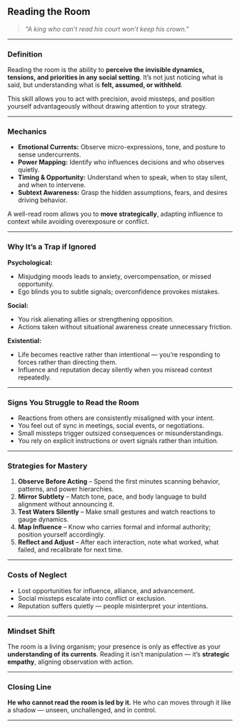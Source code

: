 ## **Reading the Room**

> *"A king who can’t read his court won’t keep his crown."*

---

### **Definition**

Reading the room is the ability to **perceive the invisible dynamics, tensions, and priorities in any social setting**.
It’s not just noticing what is said, but understanding what is **felt, assumed, or withheld**.

This skill allows you to act with precision, avoid missteps, and position yourself advantageously without drawing attention to your strategy.

---

### **Mechanics**

* **Emotional Currents:** Observe micro-expressions, tone, and posture to sense undercurrents.
* **Power Mapping:** Identify who influences decisions and who observes quietly.
* **Timing & Opportunity:** Understand when to speak, when to stay silent, and when to intervene.
* **Subtext Awareness:** Grasp the hidden assumptions, fears, and desires driving behavior.

A well-read room allows you to **move strategically**, adapting influence to context while avoiding overexposure or conflict.

---

### **Why It’s a Trap if Ignored**

**Psychological:**

* Misjudging moods leads to anxiety, overcompensation, or missed opportunity.
* Ego blinds you to subtle signals; overconfidence provokes mistakes.

**Social:**

* You risk alienating allies or strengthening opposition.
* Actions taken without situational awareness create unnecessary friction.

**Existential:**

* Life becomes reactive rather than intentional — you’re responding to forces rather than directing them.
* Influence and reputation decay silently when you misread context repeatedly.

---

### **Signs You Struggle to Read the Room**

* Reactions from others are consistently misaligned with your intent.
* You feel out of sync in meetings, social events, or negotiations.
* Small missteps trigger outsized consequences or misunderstandings.
* You rely on explicit instructions or overt signals rather than intuition.

---

### **Strategies for Mastery**

1. **Observe Before Acting** – Spend the first minutes scanning behavior, patterns, and power hierarchies.
2. **Mirror Subtlety** – Match tone, pace, and body language to build alignment without announcing it.
3. **Test Waters Silently** – Make small gestures and watch reactions to gauge dynamics.
4. **Map Influence** – Know who carries formal and informal authority; position yourself accordingly.
5. **Reflect and Adjust** – After each interaction, note what worked, what failed, and recalibrate for next time.

---

### **Costs of Neglect**

* Lost opportunities for influence, alliance, and advancement.
* Social missteps escalate into conflict or exclusion.
* Reputation suffers quietly — people misinterpret your intentions.

---

### **Mindset Shift**

The room is a living organism; your presence is only as effective as your **understanding of its currents**.
Reading it isn’t manipulation — it’s **strategic empathy**, aligning observation with action.

---

### **Closing Line**

**He who cannot read the room is led by it.**
He who can moves through it like a shadow — unseen, unchallenged, and in control.

---

